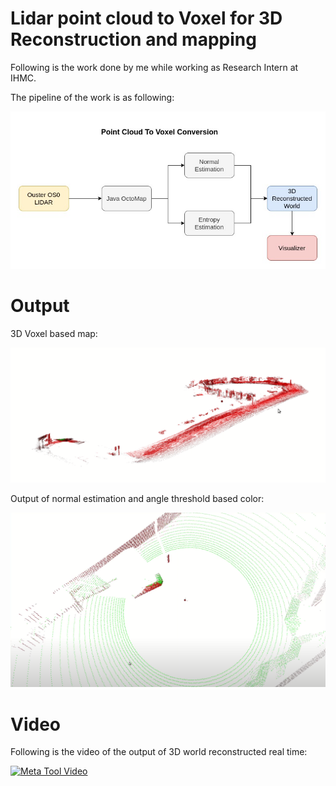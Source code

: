 # Lidar point cloud to Voxel for 3D Reconstruction and mapping

Following is the work done by me while working as Research Intern at IHMC. 

The pipeline of the work is as following:

![Pipeline](visualize/pointCloudToVoxel.jpg)

# Output

3D Voxel based map: 

![3D Map](visualize/3D_Reconstructed_Map.png)

Output of normal estimation and angle threshold based color:

![Normal Estimation](visualize/NormalOutput.png)

# Video

Following is the video of the output of 3D world reconstructed real time:

[![Meta Tool Video](https://img.youtube.com/vi/Nru2wm1hwAQ/0.jpg)](https://www.youtube.com/watch?v=Nru2wm1hwAQ)
